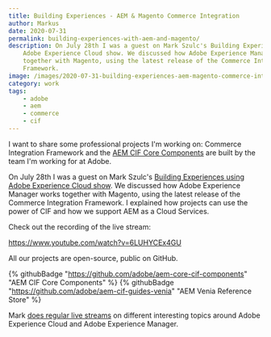 ```yaml
---
title: Building Experiences - AEM & Magento Commerce Integration
author: Markus
date: 2020-07-31
permalink: building-experiences-with-aem-and-magento/
description: On July 28th I was a guest on Mark Szulc's Building Experiences using
    Adobe Experience Cloud show. We discussed how Adobe Experience Manager works
    together with Magento, using the latest release of the Commerce Integration
    Framework.
image: /images/2020-07-31-building-experiences-aem-magento-commerce-integration/bems-08c.png
category: work
tags:
    - adobe
    - aem
    - commerce
    - cif
---
```


I want to share some professional projects I'm working on: Commerce Integration Framework and the [AEM CIF Core Components](https://github.com/adobe/aem-core-cif-components) are built by the team I'm working for at Adobe.

On July 28th I was a guest on Mark Szulc's [Building Experiences using Adobe Experience Cloud show](https://www.youtube.com/channel/UC8zeS_5A2HxNA5-vKtIrtqg). We discussed how Adobe Experience Manager works together with Magento, using the latest release of the Commerce Integration Framework. I explained how projects can use the power of CIF and how we support AEM as a Cloud Services.

Check out the recording of the live stream:

https://www.youtube.com/watch?v=6LUHYCEx4GU

All our projects are open-source, public on GitHub.

{% githubBadge "https://github.com/adobe/aem-core-cif-components" "AEM CIF Core Components" %}
{% githubBadge "https://github.com/adobe/aem-cif-guides-venia" "AEM Venia Reference Store" %}

Mark [does regular live streams](https://www.markszulc.com/) on different interesting topics around Adobe Experience Cloud and Adobe Experience Manager.
